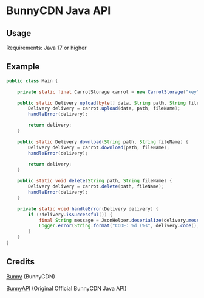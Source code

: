 # BunnyCDN Java API

## Usage

Requirements: Java 17 or higher

## Example

```java
public class Main {

    private static final CarrotStorage carrot = new CarrotStorage("key", "zoneName", Endpoint.EU);

    public static Delivery upload(byte[] data, String path, String fileName) {
        Delivery delivery = carrot.upload(data, path, fileName);
        handleError(delivery);

        return delivery;
    }

    public static Delivery download(String path, String fileName) {
        Delivery delivery = carrot.download(path, fileName);
        handleError(delivery);

        return delivery;
    }

    public static void delete(String path, String fileName) {
        Delivery delivery = carrot.delete(path, fileName);
        handleError(delivery);
    }

    private static void handleError(Delivery delivery) {
        if (!delivery.isSuccessful()) {
            final String message = JsonHelper.deserialize(delivery.message(), JsonObject.class).get("message").getAsString();
            Logger.error(String.format("CODE: %d (%s", delivery.code(), message.toUpperCase() + ")"));
        }
    }
}
```

## Credits

[Bunny](https://bunny.net/) (BunnyCDN)

[BunnyAPI](https://github.com/BunnyWay/BunnyCDN.Java.Storage) (Original Official BunnyCDN Java API)